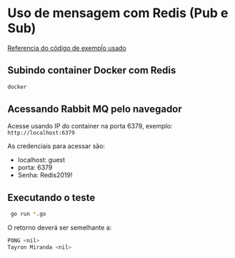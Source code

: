 # Uso de mensagem com Redis (Pub e Sub)

[Referencia do código de exempĺo usado](https://github.com/dabfleming/go-redis-pubsub-example)

## Subindo container Docker com Redis
```sh
docker
```

## Acessando Rabbit MQ pelo navegador
Acesse usando IP do container na porta 6379, exemplo: ```http://localhost:6379```

As credenciais para acessar são:

* localhost: guest
* porta: 6379
* Senha: Redis2019!

## Executando o teste
```sh
 go run *.go
```

O retorno deverá ser semelhante a:
```sh
PONG <nil>
Tayron Miranda <nil>

```